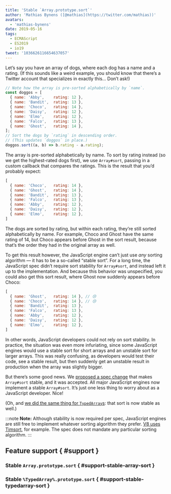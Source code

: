 ```yaml
---
title: 'Stable `Array.prototype.sort`'
author: 'Mathias Bynens ([@mathias](https://twitter.com/mathias))'
avatars:
  - 'mathias-bynens'
date: 2019-05-16
tags:
  - ECMAScript
  - ES2019
  - io19
tweet: '1036626116654637057'
---
```

Let’s say you have an array of dogs, where each dog has a name and a rating. (If this sounds like a weird example, you should know that there’s a Twitter account that specializes in exactly this… Don’t ask!)

```js
// Note how the array is pre-sorted alphabetically by `name`.
const doggos = [
  { name: 'Abby',    rating: 12 },
  { name: 'Bandit',  rating: 13 },
  { name: 'Choco',   rating: 14 },
  { name: 'Daisy',   rating: 12 },
  { name: 'Elmo',    rating: 12 },
  { name: 'Falco',   rating: 13 },
  { name: 'Ghost',   rating: 14 },
];
// Sort the dogs by `rating` in descending order.
// (This updates `doggos` in place.)
doggos.sort((a, b) => b.rating - a.rating);
```

The array is pre-sorted alphabetically by name. To sort by rating instead (so we get the highest-rated dogs first), we use `Array#sort`, passing in a custom callback that compares the ratings. This is the result that you’d probably expect:

```js
[
  { name: 'Choco',   rating: 14 },
  { name: 'Ghost',   rating: 14 },
  { name: 'Bandit',  rating: 13 },
  { name: 'Falco',   rating: 13 },
  { name: 'Abby',    rating: 12 },
  { name: 'Daisy',   rating: 12 },
  { name: 'Elmo',    rating: 12 },
]
```

The dogs are sorted by rating, but within each rating, they’re still sorted alphabetically by name. For example, Choco and Ghost have the same rating of 14, but Choco appears before Ghost in the sort result, because that’s the order they had in the original array as well.

To get this result however, the JavaScript engine can’t just use _any_ sorting algorithm — it has to be a so-called “stable sort”. For a long time, the JavaScript spec didn’t require sort stability for `Array#sort`, and instead left it up to the implementation. And because this behavior was unspecified, you could also get this sort result, where Ghost now suddenly appears before Choco:

```js
[
  { name: 'Ghost',   rating: 14 }, // 😢
  { name: 'Choco',   rating: 14 }, // 😢
  { name: 'Bandit',  rating: 13 },
  { name: 'Falco',   rating: 13 },
  { name: 'Abby',    rating: 12 },
  { name: 'Daisy',   rating: 12 },
  { name: 'Elmo',    rating: 12 },
]
```

In other words, JavaScript developers could not rely on sort stability. In practice, the situation was even more infuriating, since some JavaScript engines would use a stable sort for short arrays and an unstable sort for larger arrays. This was really confusing, as developers would test their code, see a stable result, but then suddenly get an unstable result in production when the array was slightly bigger.

But there’s some good news. We [proposed a spec change](https://github.com/tc39/ecma262/pull/1340) that makes `Array#sort` stable, and it was accepted. All major JavaScript engines now implement a stable `Array#sort`. It’s just one less thing to worry about as a JavaScript developer. Nice!

(Oh, and [we did the same thing for `TypedArray`s](https://github.com/tc39/ecma262/pull/1433): that sort is now stable as well.)

:::note
**Note:** Although stability is now required per spec, JavaScript engines are still free to implement whatever sorting algorithm they prefer. [V8 uses Timsort](/blog/array-sort#timsort), for example. The spec does not mandate any particular sorting algorithm.
:::

## Feature support { #support }

### Stable `Array.prototype.sort` { #support-stable-array-sort }

<feature-support chrome="70 /blog/v8-release-70#javascript-language-features"
                 firefox="yes"
                 safari="yes"
                 nodejs="12 https://twitter.com/mathias/status/1120700101637353473"
                 babel="no"></feature-support>

### Stable `%TypedArray%.prototype.sort` { #support-stable-typedarray-sort }

<feature-support chrome="74 https://bugs.chromium.org/p/v8/issues/detail?id=8567"
                 firefox="67 https://bugzilla.mozilla.org/show_bug.cgi?id=1290554"
                 safari="yes"
                 nodejs="12 https://twitter.com/mathias/status/1120700101637353473"
                 babel="no"></feature-support>
